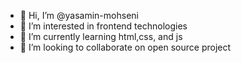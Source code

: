 - 👋 Hi, I’m @yasamin-mohseni
- 👀 I’m interested in frontend technologies
- 🌱 I’m currently learning html,css, and js
- 💞️ I’m looking to collaborate on open source project

<!---
yasamin-mohseni/yasamin-mohseni is a ✨ special ✨ repository because its `README.md` (this file) appears on your GitHub profile.
You can click the Preview link to take a look at your changes.
--->
